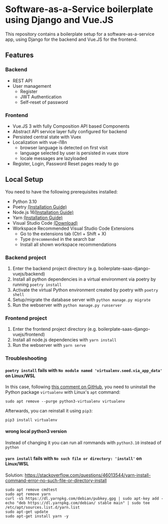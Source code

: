 # Software-as-a-Service boilerplate using Django and Vue.JS
This repository contains a boilerplate setup for a software-as-a-service app, using Django for the backend and Vue.JS for the frontend.

## Features
### Backend
- REST API
- User management
    - Register
    - JWT Authentication
    - Self-reset of password


### Frontend
- Vue.JS 3 with fully Composition API based Components
- Abstract API service layer fully configured for backend
- Persisted central state with Vuex
- Localization with vue-i18n
    - browser language is detected on first visit
    - language selected by user is persisted in vuex store
    - locale messages are lazyloaded
- Register, Login, Password Reset pages ready to go


## Local Setup

You need to have the following prerequisites installed:
- Python 3.10
- Poetry [(Installation Guide)](https://python-poetry.org/docs/master/#installation)
- Node.js 16[(Installation Guide)](https://nodejs.dev/learn/how-to-install-nodejs)
- Yarn [(Installation Guide)](https://yarnpkg.com/getting-started/install#about-global-installs)
- Visual Studio Code [(Download)](https://code.visualstudio.com/Download)
- Workspace Recommended Visual Studio Code Extensions
    - Go to the extensions tab (Ctrl + Shift + X)
    - Type `@recommended` in the search bar
    - Install all shown workspace recommendations



### Backend project
1. Enter the backend project directory (e.g. boilerplate-saas-django-vuejs/backend)
2. Install all python dependencies in a virtual environment via poetry by running `poetry install`
3. Activate the virtual Python environment created by poetry with `poetry shell`
4. Setup/migrate the database server with `python manage.py migrate`
5. Run the webserver with `python manage.py runserver`

### Frontend project
1. Enter the frontend project directory (e.g. boilerplate-saas-django-vuejs/frontend)
2. Install all node.js dependencies with `yarn install`
3. Run the webserver with `yarn serve`

### Troubleshooting

#### `poetry install` fails with `No module named 'virtualenv.seed.via_app_data'` on Linux/WSL

In this case, following [this comment on GitHub](https://github.com/python-poetry/poetry/issues/2972#issuecomment-717563513), you need to uninstall the Python package `virtualenv` with Linux's `apt` command:
```
sudo apt remove --purge python3-virtualenv virtualenv
```

Afterwards, you can reinstall it using `pip3`:
```
pip3 install virtualenv
```

#### wrong local python3 version
Instead of changing it you can run all rommands with `python3.10` instead of `python`

#### `yarn install` fails with `No such file or directory: 'install'` on Linux/WSL
Solution: https://stackoverflow.com/questions/46013544/yarn-install-command-error-no-such-file-or-directory-install

```
sudo apt remove cmdtest
sudo apt remove yarn
curl -sS https://dl.yarnpkg.com/debian/pubkey.gpg | sudo apt-key add -
echo "deb https://dl.yarnpkg.com/debian/ stable main" | sudo tee /etc/apt/sources.list.d/yarn.list
sudo apt-get update
sudo apt-get install yarn -y
```
